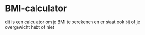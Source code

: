 # BMI-calculator
dit is een calculator om je BMI te berekenen en er staat ook bij of je overgewicht hebt of niet

